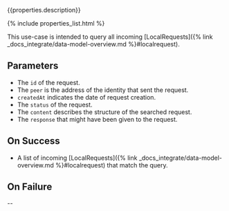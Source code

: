 {{properties.description}}

{% include properties_list.html %}

This use-case is intended to query all incoming [LocalRequests]({% link _docs_integrate/data-model-overview.md %}#localrequest).

## Parameters

- The `id` of the request.
- The `peer` is the address of the identity that sent the request.
- `createdAt` indicates the date of request creation.
- The `status` of the request.
- The `content` describes the structure of the searched request.
- The `response` that might have been given to the request.

## On Success

- A list of incoming [LocalRequests]({% link _docs_integrate/data-model-overview.md %}#localrequest) that match the query.

## On Failure

--
